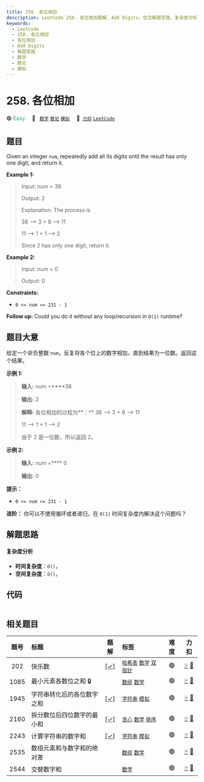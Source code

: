 ```yaml
---
title: 258. 各位相加
description: LeetCode 258. 各位相加题解，Add Digits，包含解题思路、复杂度分析以及完整的 JavaScript 代码实现。
keywords:
  - LeetCode
  - 258. 各位相加
  - 各位相加
  - Add Digits
  - 解题思路
  - 数学
  - 数论
  - 模拟
---
```


# 258. 各位相加

🟢 <font color=#15bd66>Easy</font>&emsp; 🔖&ensp; [`数学`](/tag/math.md) [`数论`](/tag/number-theory.md) [`模拟`](/tag/simulation.md)&emsp; 🔗&ensp;[`力扣`](https://leetcode.cn/problems/add-digits) [`LeetCode`](https://leetcode.com/problems/add-digits)

## 题目

Given an integer `num`, repeatedly add all its digits until the result has
only one digit, and return it.



**Example 1:**

> Input: num = 38
> 
> Output: 2
> 
> Explanation: The process is
> 
> 38 --> 3 + 8 --> 11
> 
> 11 --> 1 + 1 --> 2 
> 
> Since 2 has only one digit, return it.

**Example 2:**

> Input: num = 0
> 
> Output: 0

**Constraints:**

  * `0 <= num <= 231 - 1`



**Follow up:** Could you do it without any loop/recursion in `O(1)` runtime?


## 题目大意

给定一个非负整数 `num`，反复将各个位上的数字相加，直到结果为一位数。返回这个结果。



**示例 1:**

> 
> 
> 
> 
> 
> **输入:** num =****38
> 
> **输出:** 2 
> 
> **解释:** 各位相加的过程为**：** 38 --> 3 + 8 --> 11
> 
> 11 --> 1 + 1 --> 2
> 
> 由于 2 是一位数，所以返回 2。
> 
> 

**示例 2:**

> 
> 
> 
> 
> 
> **输入:** num =**** 0
> 
> **输出:** 0



**提示：**

  * `0 <= num <= 231 - 1`



**进阶：** 你可以不使用循环或者递归，在 `O(1)` 时间复杂度内解决这个问题吗？


## 解题思路

#### 复杂度分析

- **时间复杂度**：`O()`，
- **空间复杂度**：`O()`，

## 代码

```javascript

```

## 相关题目

<!-- prettier-ignore -->
| 题号 | 标题 | 题解 | 标签 | 难度 | 力扣 |
| :------: | :------ | :------: | :------ | :------: | :------: |
| 202 | 快乐数 | [[✓]](/problem/0202.md) |  [`哈希表`](/tag/hash-table.md) [`数学`](/tag/math.md) [`双指针`](/tag/two-pointers.md) | 🟢 | [🀄️](https://leetcode.cn/problems/happy-number) [🔗](https://leetcode.com/problems/happy-number) |
| 1085 | 最小元素各数位之和 🔒 |  |  [`数组`](/tag/array.md) [`数学`](/tag/math.md) | 🟢 | [🀄️](https://leetcode.cn/problems/sum-of-digits-in-the-minimum-number) [🔗](https://leetcode.com/problems/sum-of-digits-in-the-minimum-number) |
| 1945 | 字符串转化后的各位数字之和 | [[✓]](/problem/1945.md) |  [`字符串`](/tag/string.md) [`模拟`](/tag/simulation.md) | 🟢 | [🀄️](https://leetcode.cn/problems/sum-of-digits-of-string-after-convert) [🔗](https://leetcode.com/problems/sum-of-digits-of-string-after-convert) |
| 2160 | 拆分数位后四位数字的最小和 | [[✓]](/problem/2160.md) |  [`贪心`](/tag/greedy.md) [`数学`](/tag/math.md) [`排序`](/tag/sorting.md) | 🟢 | [🀄️](https://leetcode.cn/problems/minimum-sum-of-four-digit-number-after-splitting-digits) [🔗](https://leetcode.com/problems/minimum-sum-of-four-digit-number-after-splitting-digits) |
| 2243 | 计算字符串的数字和 | [[✓]](/problem/2243.md) |  [`字符串`](/tag/string.md) [`模拟`](/tag/simulation.md) | 🟢 | [🀄️](https://leetcode.cn/problems/calculate-digit-sum-of-a-string) [🔗](https://leetcode.com/problems/calculate-digit-sum-of-a-string) |
| 2535 | 数组元素和与数字和的绝对差 |  |  [`数组`](/tag/array.md) [`数学`](/tag/math.md) | 🟢 | [🀄️](https://leetcode.cn/problems/difference-between-element-sum-and-digit-sum-of-an-array) [🔗](https://leetcode.com/problems/difference-between-element-sum-and-digit-sum-of-an-array) |
| 2544 | 交替数字和 |  |  [`数学`](/tag/math.md) | 🟢 | [🀄️](https://leetcode.cn/problems/alternating-digit-sum) [🔗](https://leetcode.com/problems/alternating-digit-sum) |